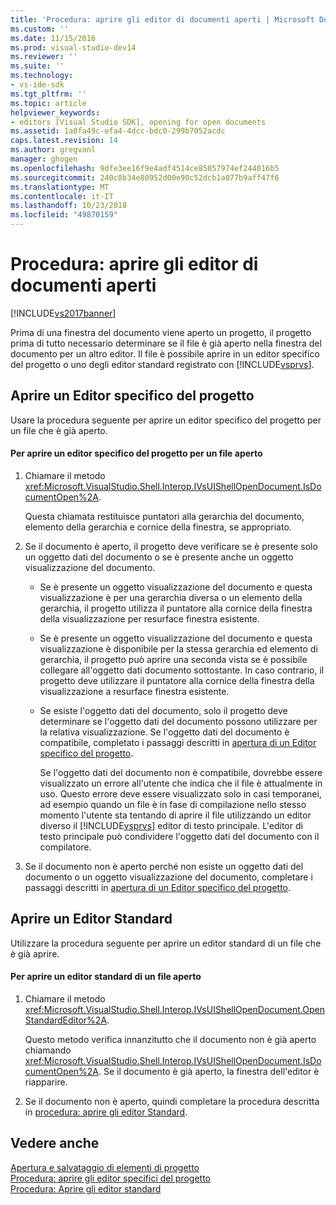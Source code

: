 ```yaml
---
title: 'Procedura: aprire gli editor di documenti aperti | Microsoft Docs'
ms.custom: ''
ms.date: 11/15/2016
ms.prod: visual-studio-dev14
ms.reviewer: ''
ms.suite: ''
ms.technology:
- vs-ide-sdk
ms.tgt_pltfrm: ''
ms.topic: article
helpviewer_keywords:
- editors [Visual Studio SDK], opening for open documents
ms.assetid: 1a0fa49c-efa4-4dcc-bdc0-299b7052acdc
caps.latest.revision: 14
ms.author: gregvanl
manager: ghogen
ms.openlocfilehash: 9dfe3ee16f9e4adf4514ce85057974ef244016b5
ms.sourcegitcommit: 240c8b34e80952d00e90c52dcb1a077b9aff47f6
ms.translationtype: MT
ms.contentlocale: it-IT
ms.lasthandoff: 10/23/2018
ms.locfileid: "49870159"
---
```

# <a name="how-to-open-editors-for-open-documents"></a>Procedura: aprire gli editor di documenti aperti
[!INCLUDE[vs2017banner](../includes/vs2017banner.md)]

Prima di una finestra del documento viene aperto un progetto, il progetto prima di tutto necessario determinare se il file è già aperto nella finestra del documento per un altro editor. Il file è possibile aprire in un editor specifico del progetto o uno degli editor standard registrato con [!INCLUDE[vsprvs](../includes/vsprvs-md.md)].  
  
## <a name="opening-a-project-specific-editor"></a>Aprire un Editor specifico del progetto  
 Usare la procedura seguente per aprire un editor specifico del progetto per un file che è già aperto.  
  
#### <a name="to-open-a-project-specific-editor-for-an-open-file"></a>Per aprire un editor specifico del progetto per un file aperto  
  
1. Chiamare il metodo <xref:Microsoft.VisualStudio.Shell.Interop.IVsUIShellOpenDocument.IsDocumentOpen%2A>.  
  
    Questa chiamata restituisce puntatori alla gerarchia del documento, elemento della gerarchia e cornice della finestra, se appropriato.  
  
2. Se il documento è aperto, il progetto deve verificare se è presente solo un oggetto dati del documento o se è presente anche un oggetto visualizzazione del documento.  
  
   - Se è presente un oggetto visualizzazione del documento e questa visualizzazione è per una gerarchia diversa o un elemento della gerarchia, il progetto utilizza il puntatore alla cornice della finestra della visualizzazione per resurface finestra esistente.  
  
   - Se è presente un oggetto visualizzazione del documento e questa visualizzazione è disponibile per la stessa gerarchia ed elemento di gerarchia, il progetto può aprire una seconda vista se è possibile collegare all'oggetto dati documento sottostante. In caso contrario, il progetto deve utilizzare il puntatore alla cornice della finestra della visualizzazione a resurface finestra esistente.  
  
   - Se esiste l'oggetto dati del documento, solo il progetto deve determinare se l'oggetto dati del documento possono utilizzare per la relativa visualizzazione. Se l'oggetto dati del documento è compatibile, completato i passaggi descritti in [apertura di un Editor specifico del progetto](../extensibility/how-to-open-project-specific-editors.md).  
  
     Se l'oggetto dati del documento non è compatibile, dovrebbe essere visualizzato un errore all'utente che indica che il file è attualmente in uso. Questo errore deve essere visualizzato solo in casi temporanei, ad esempio quando un file è in fase di compilazione nello stesso momento l'utente sta tentando di aprire il file utilizzando un editor diverso il [!INCLUDE[vsprvs](../includes/vsprvs-md.md)] editor di testo principale. L'editor di testo principale può condividere l'oggetto dati del documento con il compilatore.  
  
3. Se il documento non è aperto perché non esiste un oggetto dati del documento o un oggetto visualizzazione del documento, completare i passaggi descritti in [apertura di un Editor specifico del progetto](../extensibility/how-to-open-project-specific-editors.md).  
  
## <a name="opening-a-standard-editor"></a>Aprire un Editor Standard  
 Utilizzare la procedura seguente per aprire un editor standard di un file che è già aprire.  
  
#### <a name="to-open-a-standard-editor-for-an-open-file"></a>Per aprire un editor standard di un file aperto  
  
1.  Chiamare il metodo <xref:Microsoft.VisualStudio.Shell.Interop.IVsUIShellOpenDocument.OpenStandardEditor%2A>.  
  
     Questo metodo verifica innanzitutto che il documento non è già aperto chiamando <xref:Microsoft.VisualStudio.Shell.Interop.IVsUIShellOpenDocument.IsDocumentOpen%2A>. Se il documento è già aperto, la finestra dell'editor è riapparire.  
  
2.  Se il documento non è aperto, quindi completare la procedura descritta in [procedura: aprire gli editor Standard](../extensibility/how-to-open-standard-editors.md).  
  
## <a name="see-also"></a>Vedere anche  
 [Apertura e salvataggio di elementi di progetto](../extensibility/internals/opening-and-saving-project-items.md)   
 [Procedura: aprire gli editor specifici del progetto](../extensibility/how-to-open-project-specific-editors.md)   
 [Procedura: Aprire gli editor standard](../extensibility/how-to-open-standard-editors.md)

